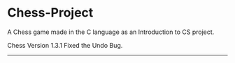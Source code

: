 # Chess-Project
A Chess game made in the C language as an Introduction to CS project.

Chess Version 1.3.1
Fixed the Undo Bug.
______________________

